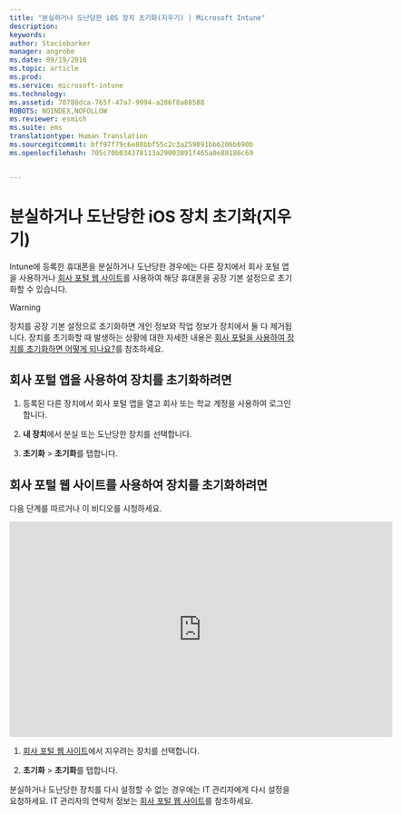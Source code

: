 ```yaml
---
title: "분실하거나 도난당한 iOS 장치 초기화(지우기) | Microsoft Intune"
description: 
keywords: 
author: Staciebarker
manager: angrobe
ms.date: 09/19/2016
ms.topic: article
ms.prod: 
ms.service: microsoft-intune
ms.technology: 
ms.assetid: 70788dca-765f-47a7-9994-a286f8a88588
ROBOTS: NOINDEX,NOFOLLOW
ms.reviewer: esmich
ms.suite: ems
translationtype: Human Translation
ms.sourcegitcommit: bff97f79c6e88bbf55c2c3a259891bb6206b690b
ms.openlocfilehash: 705c70b034378113a29003891f465a0e88186c69


---
```



# 분실하거나 도난당한 iOS 장치 초기화(지우기)

Intune에 등록한 휴대폰을 분실하거나 도난당한 경우에는 다른 장치에서 회사 포털 앱을 사용하거나 [회사 포털 웹 사이트](http://portal.manage.microsoft.com)를 사용하여 해당 휴대폰을 공장 기본 설정으로 초기화할 수 있습니다.

> [!WARNING]
> 장치를 공장 기본 설정으로 초기화하면 개인 정보와 작업 정보가 장치에서 둘 다 제거됩니다. 장치를 초기화할 때 발생하는 상황에 대한 자세한 내용은 [회사 포털을 사용하여 장치를 초기화하면 어떻게 되나요?](what-happens-if-you-reset-your-device-using-the-company-portal-ios.md)를 참조하세요.

## 회사 포털 앱을 사용하여 장치를 초기화하려면

1.  등록된 다른 장치에서 회사 포털 앱을 열고 회사 또는 학교 계정을 사용하여 로그인합니다.

2.  **내 장치**에서 분실 또는 도난당한 장치를 선택합니다.

3.  **초기화** &gt; **초기화**를 탭합니다.

## 회사 포털 웹 사이트를 사용하여 장치를 초기화하려면

다음 단계를 따르거나 이 비디오를 시청하세요.

<iframe width="675" height="379" src="https://www.youtube.com/embed/3rrXe8XmtgU" frameborder="0" allowfullscreen></iframe>

1.  [회사 포털 웹 사이트](http://portal.manage.microsoft.com)에서 지우려는 장치를 선택합니다.

2.  **초기화** &gt; **초기화**를 탭합니다.

분실하거나 도난당한 장치를 다시 설정할 수 없는 경우에는 IT 관리자에게 다시 설정을 요청하세요. IT 관리자의 연락처 정보는 [회사 포털 웹 사이트](http://portal.manage.microsoft.com)를 참조하세요.





<!--HONumber=Sep16_HO3-->


